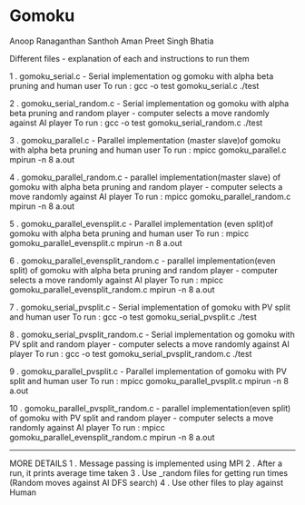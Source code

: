 # Gomoku
Anoop Ranaganthan Santhoh
Aman Preet Singh Bhatia

Different files - explanation of each and instructions to run them

1 . gomoku_serial.c - Serial implementation og gomoku with alpha beta pruning and human user
	To run : gcc -o test gomoku_serial.c
	         ./test

2 . gomoku_serial_random.c - Serial implementation og gomoku with alpha beta pruning and random player - computer selects a move randomly against AI player
	To run : gcc -o test gomoku_serial_random.c
	         ./test

3 . gomoku_parallel.c - Parallel implementation (master slave)of gomoku with alpha beta pruning and human user
	To run : mpicc gomoku_parallel.c
	         mpirun -n 8 a.out

4 . gomoku_parallel_random.c - parallel implementation(master slave) of gomoku with alpha beta pruning and random player - computer selects a move randomly against AI player
	To run : mpicc gomoku_parallel_random.c
	         mpirun -n 8 a.out


5 . gomoku_parallel_evensplit.c - Parallel implementation (even split)of gomoku with alpha beta pruning and human user
	To run : mpicc gomoku_parallel_evensplit.c
	         mpirun -n 8 a.out

6 . gomoku_parallel_evensplit_random.c - parallel implementation(even split) of gomoku with alpha beta pruning and random player - computer selects a move randomly against AI player
	To run : mpicc gomoku_parallel_evensplit_random.c
	         mpirun -n 8 a.out


7 . gomoku_serial_pvsplit.c - Serial implementation of gomoku with PV split and human user
	To run : gcc -o test gomoku_serial_pvsplit.c
	         ./test

8 . gomoku_serial_pvsplit_random.c - Serial implementation og gomoku with PV split and random player - computer selects a move randomly against AI player
	To run : gcc -o test gomoku_serial_pvsplit_random.c
	         ./test


9 . gomoku_parallel_pvsplit.c - Parallel implementation of gomoku with PV split and human user
	To run : mpicc gomoku_parallel_pvsplit.c
	         mpirun -n 8 a.out

10 . gomoku_parallel_pvsplit_random.c - parallel implementation(even split) of gomoku with PV split and random player - computer selects a move randomly against AI player
	To run : mpicc gomoku_parallel_evensplit_random.c
	         mpirun -n 8 a.out
__________________________________________________________________________________________

MORE DETAILS
1 . Message passing is implemented using MPI 
2 . After a run, it prints average time taken
3 . Use _random files for getting run times (Random moves against AI DFS search)
4 . Use other files to play against Human
